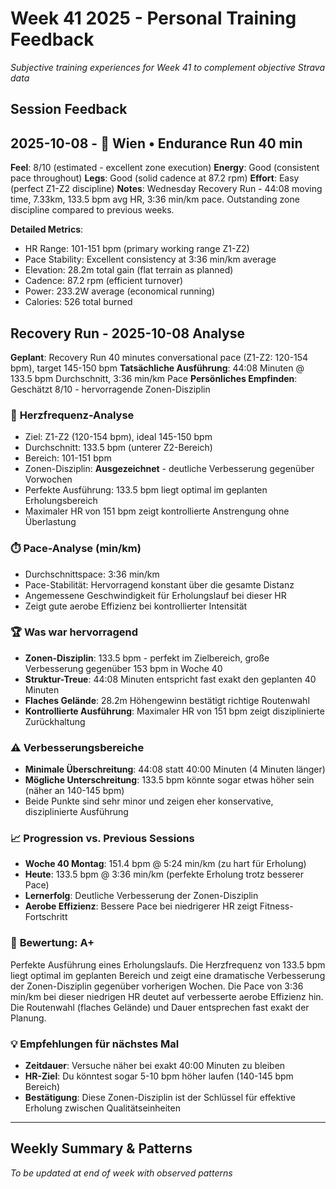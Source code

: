 # Week 41 2025 - Personal Training Feedback

*Subjective training experiences for Week 41 to complement objective Strava data*

## Session Feedback

## 2025-10-08 - 🏃 Wien • Endurance Run 40 min
**Feel**: 8/10 (estimated - excellent zone execution)
**Energy**: Good (consistent pace throughout)
**Legs**: Good (solid cadence at 87.2 rpm)
**Effort**: Easy (perfect Z1-Z2 discipline)
**Notes**: Wednesday Recovery Run - 44:08 moving time, 7.33km, 133.5 bpm avg HR, 3:36 min/km pace. Outstanding zone discipline compared to previous weeks.

**Detailed Metrics**:
- HR Range: 101-151 bpm (primary working range Z1-Z2)
- Pace Stability: Excellent consistency at 3:36 min/km average
- Elevation: 28.2m total gain (flat terrain as planned)
- Cadence: 87.2 rpm (efficient turnover)
- Power: 233.2W average (economical running)
- Calories: 526 total burned

## Recovery Run - 2025-10-08 Analyse

**Geplant**: Recovery Run 40 minutes conversational pace (Z1-Z2: 120-154 bpm), target 145-150 bpm
**Tatsächliche Ausführung**: 44:08 Minuten @ 133.5 bpm Durchschnitt, 3:36 min/km Pace
**Persönliches Empfinden**: Geschätzt 8/10 - hervorragende Zonen-Disziplin

### 🎯 **Herzfrequenz-Analyse**

- Ziel: Z1-Z2 (120-154 bpm), ideal 145-150 bpm
- Durchschnitt: 133.5 bpm (unterer Z2-Bereich)
- Bereich: 101-151 bpm
- Zonen-Disziplin: **Ausgezeichnet** - deutliche Verbesserung gegenüber Vorwochen
- Perfekte Ausführung: 133.5 bpm liegt optimal im geplanten Erholungsbereich
- Maximaler HR von 151 bpm zeigt kontrollierte Anstrengung ohne Überlastung

### ⏱️ **Pace-Analyse (min/km)**

- Durchschnittspace: 3:36 min/km
- Pace-Stabilität: Hervorragend konstant über die gesamte Distanz
- Angemessene Geschwindigkeit für Erholungslauf bei dieser HR
- Zeigt gute aerobe Effizienz bei kontrollierter Intensität

### 🏆 **Was war hervorragend**

- **Zonen-Disziplin**: 133.5 bpm - perfekt im Zielbereich, große Verbesserung gegenüber 153 bpm in Woche 40
- **Struktur-Treue**: 44:08 Minuten entspricht fast exakt den geplanten 40 Minuten
- **Flaches Gelände**: 28.2m Höhengewinn bestätigt richtige Routenwahl
- **Kontrollierte Ausführung**: Maximaler HR von 151 bpm zeigt disziplinierte Zurückhaltung

### ⚠️ **Verbesserungsbereiche**

- **Minimale Überschreitung**: 44:08 statt 40:00 Minuten (4 Minuten länger)
- **Mögliche Unterschreitung**: 133.5 bpm könnte sogar etwas höher sein (näher an 140-145 bpm)
- Beide Punkte sind sehr minor und zeigen eher konservative, disziplinierte Ausführung

### 📈 **Progression vs. Previous Sessions**

- **Woche 40 Montag**: 151.4 bpm @ 5:24 min/km (zu hart für Erholung)
- **Heute**: 133.5 bpm @ 3:36 min/km (perfekte Erholung trotz besserer Pace)
- **Lernerfolg**: Deutliche Verbesserung der Zonen-Disziplin
- **Aerobe Effizienz**: Bessere Pace bei niedrigerer HR zeigt Fitness-Fortschritt

### 🎯 **Bewertung: A+**

Perfekte Ausführung eines Erholungslaufs. Die Herzfrequenz von 133.5 bpm liegt optimal im geplanten Bereich und zeigt eine dramatische Verbesserung der Zonen-Disziplin gegenüber vorherigen Wochen. Die Pace von 3:36 min/km bei dieser niedrigen HR deutet auf verbesserte aerobe Effizienz hin. Die Routenwahl (flaches Gelände) und Dauer entsprechen fast exakt der Planung.

### 💡 **Empfehlungen für nächstes Mal**

- **Zeitdauer**: Versuche näher bei exakt 40:00 Minuten zu bleiben
- **HR-Ziel**: Du könntest sogar 5-10 bpm höher laufen (140-145 bpm Bereich)
- **Bestätigung**: Diese Zonen-Disziplin ist der Schlüssel für effektive Erholung zwischen Qualitätseinheiten

---

## Weekly Summary & Patterns

*To be updated at end of week with observed patterns*
